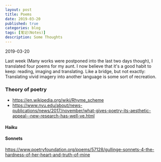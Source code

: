 ```yaml
---
layout: post
title: Poems
date: 2019-03-20
published: true
categories: blog
tags: [笔记(Notes)]
description: Some Thoughts
---
```


2019-03-20

Last week (Many works were postponed into the last two days though), I translated four poems for my aunt. 
I now believe that it's a good habit to keep: reading, imaging and translating.
Like a bridge, but not exactly: Translating vivid imagery into another language is some sort of recreation.

### Theory of poetry

- https://en.wikipedia.org/wiki/Rhyme_scheme
- https://www.nyu.edu/about/news-publications/news/2017/november/what-gives-poetry-its-aesthetic-appeal--new-research-has-well-ve.html

#### Haiku

#### Sonnets
https://www.poetryfoundation.org/poems/57128/gullinge-sonnets-4-the-hardness-of-her-heart-and-truth-of-mine
